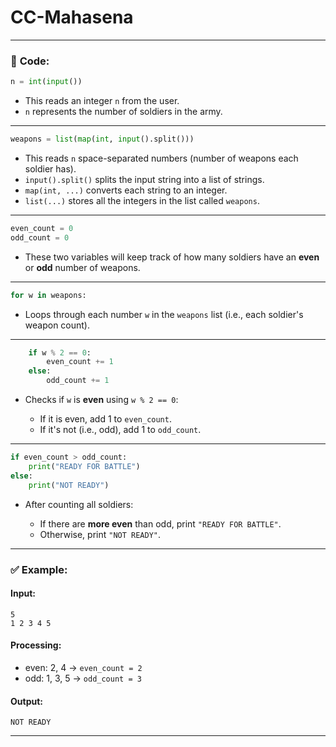 ﻿# CC-Mahasena


---

### 🔢 **Code:**

```python
n = int(input())
```

* This reads an integer `n` from the user.
* `n` represents the number of soldiers in the army.

---

```python
weapons = list(map(int, input().split()))
```

* This reads `n` space-separated numbers (number of weapons each soldier has).
* `input().split()` splits the input string into a list of strings.
* `map(int, ...)` converts each string to an integer.
* `list(...)` stores all the integers in the list called `weapons`.

---

```python
even_count = 0
odd_count = 0
```

* These two variables will keep track of how many soldiers have an **even** or **odd** number of weapons.

---

```python
for w in weapons:
```

* Loops through each number `w` in the `weapons` list (i.e., each soldier's weapon count).

---

```python
    if w % 2 == 0:
        even_count += 1
    else:
        odd_count += 1
```

* Checks if `w` is **even** using `w % 2 == 0`:

  * If it is even, add 1 to `even_count`.
  * If it's not (i.e., odd), add 1 to `odd_count`.

---

```python
if even_count > odd_count:
    print("READY FOR BATTLE")
else:
    print("NOT READY")
```

* After counting all soldiers:

  * If there are **more even** than odd, print `"READY FOR BATTLE"`.
  * Otherwise, print `"NOT READY"`.

---

### ✅ Example:

#### Input:

```
5
1 2 3 4 5
```

#### Processing:

* even: 2, 4 → `even_count = 2`
* odd: 1, 3, 5 → `odd_count = 3`

#### Output:

```
NOT READY
```

---

